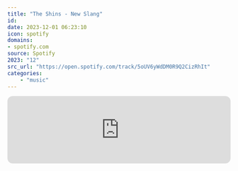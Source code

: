 ```yaml
---
title: "The Shins - New Slang"
id: 
date: 2023-12-01 06:23:10
icon: spotify
domains:
- spotify.com
source: Spotify
2023: "12"
src_url: "https://open.spotify.com/track/5oUV6yWdDM0R9Q2CizRhIt"
categories:
    - "music"
---
```

<iframe style="border-radius: 12px" width="100%" height="152" title="Spotify Embed: New Slang" frameborder="0" allowfullscreen allow="autoplay; clipboard-write; encrypted-media; fullscreen; picture-in-picture" loading="lazy" src="https://open.spotify.com/embed/track/5oUV6yWdDM0R9Q2CizRhIt?utm_source=oembed"></iframe>
